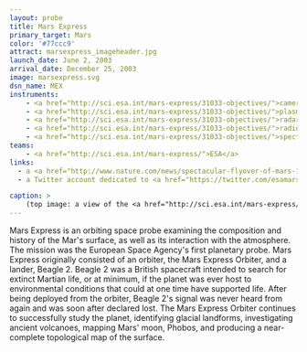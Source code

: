 ```yaml
---
layout: probe
title: Mars Express
primary_target: Mars
color: '#77ccc9'
attract: marsexpress_imageheader.jpg
launch_date: June 2, 2003
arrival_date: December 25, 2003
image: marsexpress.svg
dsn_name: MEX
instruments:
    - <a href="http://sci.esa.int/mars-express/31033-objectives/">camera</a>
    - <a href="http://sci.esa.int/mars-express/31033-objectives/">plasma and atom analyzer</a>
    - <a href="http://sci.esa.int/mars-express/31033-objectives/">radar altimeter</a>
    - <a href="http://sci.esa.int/mars-express/31033-objectives/">radio transmitter</a>
    - <a href="http://sci.esa.int/mars-express/31033-objectives/">spectrometers</a>
teams:
    - <a href="http://sci.esa.int/mars-express/">ESA</a>
links:
  - a <a href="http://www.nature.com/news/spectacular-flyover-of-mars-1.14041">fly-through of Mars' surface</a> based on the data from Mars Express
  - a Twitter account dedicated to <a href="https://twitter.com/esamarswebcam">tweeting photos from the camera<a> onboard Mars Express

caption: >
    (top image: a view of the <a href="http://sci.esa.int/mars-express/43929-light-toned-deposits-in-hebes-chasma/">"Grand Canyon of Mars"</a> by Mars Express, ESA/DLR/FU Berlin (G. Neukum))
---
```

Mars Express is an orbiting space probe examining the composition and history of the Mar's surface, as well as its interaction with the atmosphere. The mission was the European Space Agency's first planetary probe. Mars Express originally consisted of an orbiter, the Mars Express Orbiter, and a lander, Beagle 2. Beagle 2 was a British spacecraft intended to search for extinct Martian life, or at minimum, if the planet was ever host to environmental conditions that could at one time have supported life. After being deployed from the orbiter, Beagle 2's signal was never heard from again and was soon after declared lost. The Mars Express Orbiter continues to successfully study the planet, identifying glacial landforms, investigating ancient volcanoes, mapping Mars' moon, Phobos, and producing a near-complete topological map of the surface.



